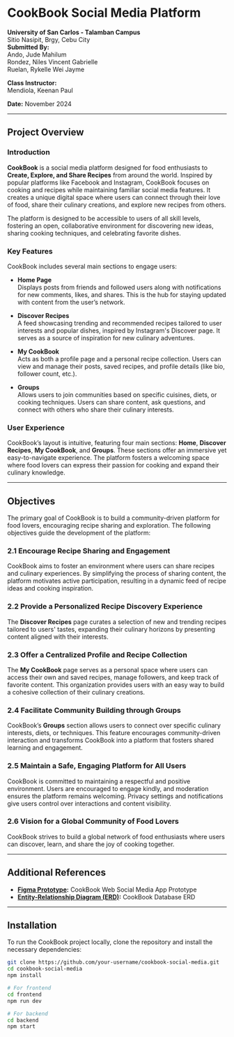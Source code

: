 # CookBook Social Media Platform

**University of San Carlos - Talamban Campus**  
Sitio Nasipit, Brgy, Cebu City  
**Submitted By:**  
Ando, Jude Mahilum  
Rondez, Niles Vincent Gabrielle  
Ruelan, Rykelle Wei Jayme

**Class Instructor:**  
Mendiola, Keenan Paul

**Date:** November 2024

---

## Project Overview

### Introduction

**CookBook** is a social media platform designed for food enthusiasts to **Create, Explore, and Share Recipes** from around the world. Inspired by popular platforms like Facebook and Instagram, CookBook focuses on cooking and recipes while maintaining familiar social media features. It creates a unique digital space where users can connect through their love of food, share their culinary creations, and explore new recipes from others.

The platform is designed to be accessible to users of all skill levels, fostering an open, collaborative environment for discovering new ideas, sharing cooking techniques, and celebrating favorite dishes.

### Key Features

CookBook includes several main sections to engage users:

- **Home Page**  
  Displays posts from friends and followed users along with notifications for new comments, likes, and shares. This is the hub for staying updated with content from the user’s network.

- **Discover Recipes**  
  A feed showcasing trending and recommended recipes tailored to user interests and popular dishes, inspired by Instagram's Discover page. It serves as a source of inspiration for new culinary adventures.

- **My CookBook**  
  Acts as both a profile page and a personal recipe collection. Users can view and manage their posts, saved recipes, and profile details (like bio, follower count, etc.).

- **Groups**  
  Allows users to join communities based on specific cuisines, diets, or cooking techniques. Users can share content, ask questions, and connect with others who share their culinary interests.

### User Experience

CookBook’s layout is intuitive, featuring four main sections: **Home**, **Discover Recipes**, **My CookBook**, and **Groups**. These sections offer an immersive yet easy-to-navigate experience. The platform fosters a welcoming space where food lovers can express their passion for cooking and expand their culinary knowledge.

---

## Objectives

The primary goal of CookBook is to build a community-driven platform for food lovers, encouraging recipe sharing and exploration. The following objectives guide the development of the platform:

### 2.1 Encourage Recipe Sharing and Engagement

CookBook aims to foster an environment where users can share recipes and culinary experiences. By simplifying the process of sharing content, the platform motivates active participation, resulting in a dynamic feed of recipe ideas and cooking inspiration.

### 2.2 Provide a Personalized Recipe Discovery Experience

The **Discover Recipes** page curates a selection of new and trending recipes tailored to users' tastes, expanding their culinary horizons by presenting content aligned with their interests.

### 2.3 Offer a Centralized Profile and Recipe Collection

The **My CookBook** page serves as a personal space where users can access their own and saved recipes, manage followers, and keep track of favorite content. This organization provides users with an easy way to build a cohesive collection of their culinary creations.

### 2.4 Facilitate Community Building through Groups

CookBook’s **Groups** section allows users to connect over specific culinary interests, diets, or techniques. This feature encourages community-driven interaction and transforms CookBook into a platform that fosters shared learning and engagement.

### 2.5 Maintain a Safe, Engaging Platform for All Users

CookBook is committed to maintaining a respectful and positive environment. Users are encouraged to engage kindly, and moderation ensures the platform remains welcoming. Privacy settings and notifications give users control over interactions and content visibility.

### 2.6 Vision for a Global Community of Food Lovers

CookBook strives to build a global network of food enthusiasts where users can discover, learn, and share the joy of cooking together.

---

## Additional References

- **[Figma Prototype](#):** CookBook Web Social Media App Prototype
- **[Entity-Relationship Diagram (ERD)](#):** CookBook Database ERD

---

## Installation

To run the CookBook project locally, clone the repository and install the necessary dependencies:

```bash
git clone https://github.com/your-username/cookbook-social-media.git
cd cookbook-social-media
npm install

# For frontend
cd frontend
npm run dev

# For backend
cd backend
npm start

